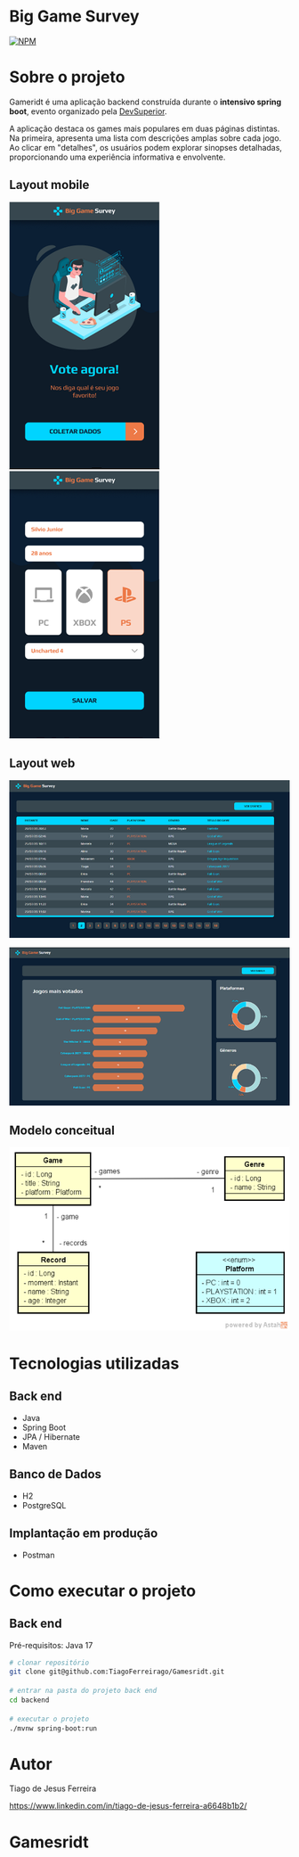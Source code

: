 # Big Game Survey 
[![NPM](https://img.shields.io/npm/l/react)](https://github.com/devsuperior/sds1-wmazoni/blob/master/LICENSE) 

# Sobre o projeto


Gameridt é uma aplicação backend construída durante o **intensivo spring boot**, evento organizado pela [DevSuperior](https://devsuperior.com "Site da DevSuperior").

A aplicação destaca os games mais populares em duas páginas distintas. Na primeira, apresenta uma lista com descrições amplas sobre cada jogo. Ao clicar em "detalhes", os usuários podem explorar sinopses detalhadas, proporcionando uma experiência informativa e envolvente.

## Layout mobile
![Mobile 1](https://github.com/acenelio/assets/raw/main/sds1/mobile1.png) ![Mobile 2](https://github.com/acenelio/assets/raw/main/sds1/mobile2.png)

## Layout web
![Web 1](https://github.com/acenelio/assets/raw/main/sds1/web1.png)

![Web 2](https://github.com/acenelio/assets/raw/main/sds1/web2.png)

## Modelo conceitual
![Modelo Conceitual](https://github.com/acenelio/assets/raw/main/sds1/modelo-conceitual.png)

# Tecnologias utilizadas
## Back end
- Java
- Spring Boot
- JPA / Hibernate
- Maven
  
## Banco de Dados
- H2
- PostgreSQL
  
## Implantação em produção
- Postman

# Como executar o projeto

## Back end
Pré-requisitos: Java 17

```bash
# clonar repositório
git clone git@github.com:TiagoFerreirago/Gamesridt.git

# entrar na pasta do projeto back end
cd backend

# executar o projeto
./mvnw spring-boot:run
```

# Autor

Tiago de Jesus Ferreira

https://www.linkedin.com/in/tiago-de-jesus-ferreira-a6648b1b2/

# Gamesridt
